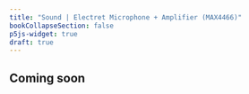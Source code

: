 ```yaml
---
title: "Sound | Electret Microphone + Amplifier (MAX4466)"
bookCollapseSection: false
p5js-widget: true
draft: true
---
```


## Coming soon

